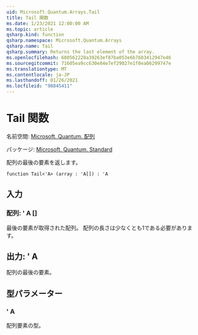 ```yaml
---
uid: Microsoft.Quantum.Arrays.Tail
title: Tail 関数
ms.date: 1/23/2021 12:00:00 AM
ms.topic: article
qsharp.kind: function
qsharp.namespace: Microsoft.Quantum.Arrays
qsharp.name: Tail
qsharp.summary: Returns the last element of the array.
ms.openlocfilehash: 680562228a39263ef87ba053e6b7683412947e46
ms.sourcegitcommit: 71605ea9cc630e84e7ef29027e1f0ea06299747e
ms.translationtype: MT
ms.contentlocale: ja-JP
ms.lasthandoff: 01/26/2021
ms.locfileid: "98845411"
---
```

# <a name="tail-function"></a>Tail 関数

名前空間: [Microsoft. Quantum. 配列](xref:Microsoft.Quantum.Arrays)

パッケージ: [Microsoft. Quantum. Standard](https://nuget.org/packages/Microsoft.Quantum.Standard)


配列の最後の要素を返します。

```qsharp
function Tail<'A> (array : 'A[]) : 'A
```


## <a name="input"></a>入力

### <a name="array--a"></a>配列: ' A []

最後の要素が取得された配列。 配列の長さは少なくとも1である必要があります。



## <a name="output--a"></a>出力: ' A

配列の最後の要素。

## <a name="type-parameters"></a>型パラメーター

### <a name="a"></a>' A

配列要素の型。